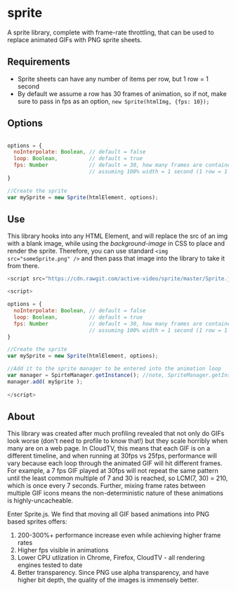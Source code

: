 # sprite
A sprite library, complete with frame-rate throttling, that can be used to replace animated GIFs with PNG sprite sheets.

## Requirements

-  Sprite sheets can have any number of items per row, but 1 row = 1 second
-  By default we assume a row has 30 frames of animation, so if not, make sure to pass in fps as an option, `new Sprite(htmlImg, {fps: 10});`

## Options

```javascript

options = {
  noInterpolate: Boolean, // default = false
  loop: Boolean,          // default = true
  fps: Number             // default = 30, how many frames are contained horizontally in the sprite, 
                          // assuming 100% width = 1 second (1 row = 1 second)
}

//Create the sprite
var mySprite = new Sprite(htmlElement, options);
```

## Use

This library hooks into any HTML Element, and will replace the src of an img with a blank image,
while using the *background-image* in CSS to place and render the sprite. Therefore, you can use 
standard `<img src="someSprite.png" />` and then pass that image into the library to take it from
there.




```javascript
<script src="https://cdn.rawgit.com/active-video/sprite/master/Sprite.js"></script>

<script>

options = {
  noInterpolate: Boolean, // default = false
  loop: Boolean,          // default = true
  fps: Number             // default = 30, how many frames are contained horizontally in the sprite, 
                          // assuming 100% width = 1 second (1 row = 1 second)
}

//Create the sprite
var mySprite = new Sprite(htmlElement, options);

//Add it to the sprite manager to be entered into the animation loop
var manager = SpirteManager.getInstance(); //note, SpriteManager.getInstance() is the only way to access it
manager.add( mySprite );
    
</script>

```

## About

This library was created after much profiling revealed that not only do GIFs look worse (don't need to profile to
know that!) but they scale horribly when many are on a web page. In CloudTV, this means that each GIF is on a different
timeline, and when running at 30fps vs 25fps, performance will vary because each loop through the animated GIF 
will hit different frames. For example, a 7 fps GIF played at 30fps will not repeat the same pattern until the least
common multiple of 7 and 30 is reached, so LCM(7, 30) = 210, which is once every 7 seconds. Further, mixing frame rates
between multiple GIF icons means the non-deterministic nature of these animations is highly-uncacheable. 

Enter Sprite.js. We find that moving all GIF based animations into PNG based sprites offers:

1.  200-300%+ performance increase even while achieving higher frame rates
2.  Higher fps visible in animations
3.  Lower CPU utlization in Chrome, Firefox, CloudTV - all rendering engines tested to date
4.  Better transparency. Since PNG use alpha transparency, and have higher bit depth, the quality of the images is immensely better.